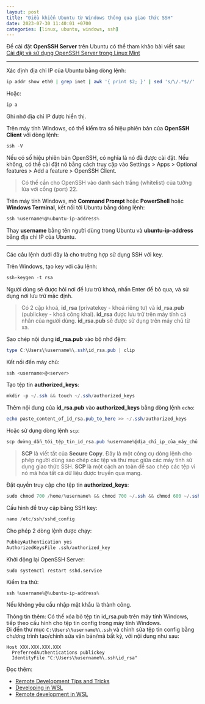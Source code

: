 ```yaml
---
layout: post
title: "Điều khiển Ubuntu từ Windows thông qua giao thức SSH"
date: 2023-07-30 11:40:01 +0700
categories: [linux, ubuntu, windows, ssh]
---
```


Để cài đặt **OpenSSH Server** trên Ubuntu có thể tham khảo bài viết sau:  
[Cài đặt và sử dụng OpenSSH Server trong Linux Mint](https://vegetaz.github.io/linux/ubuntu/ssh/2013/11/09/install-and-use-openssh-in-linux-mint.html)  


---


Xác định địa chỉ IP của Ubuntu bằng dòng lệnh:  
```bash
ip addr show eth0 | grep inet | awk '{ print $2; }' | sed 's/\/.*$//'
```  
Hoặc:  
```bash
ip a
```  
Ghi nhớ địa chỉ IP được hiển thị.  


Trên máy tính Windows, có thể kiểm tra số hiệu phiên bản của **OpenSSH Client** với dòng lệnh:  
```powershell
ssh -V
```
Nếu có số hiệu phiên bản OpenSSH, có nghĩa là nó đã được cài đặt. Nếu không, có thể cài đặt nó bằng cách truy cập vào Settings > Apps > Optional features > Add a feature > OpenSSH Client.


> Có thể cần cho OpenSSH vào danh sách trắng (whitelist) của tường lửa với cổng (port) 22.  


Trên máy tính Windows, mở **Command Prompt** hoặc **PowerShell** hoặc **Windows Terminal**, kết nối tới Ubuntu bằng dòng lệnh:  
```powershell
ssh %username%@%ubuntu-ip-address%
```  
Thay **username** bằng tên người dùng trong Ubuntu và **ubuntu-ip-address** bằng địa chỉ IP của Ubuntu.  


---


Các câu lệnh dưới đây là cho trường hợp sử dụng SSH với key.  

Trên Windows, tạo key với câu lệnh:
```powershell
ssh-keygen -t rsa
```  
Người dùng sẽ được hỏi nơi để lưu trữ khoá, nhấn Enter để bỏ qua, và sử dụng nơi lưu trữ mặc định.  


> Có 2 cặp khoá, **id_rsa** (privatekey - khoá riêng tư) và **id_rsa.pub** (publickey - khoá công khai). **id_rsa** được lưu trữ trên máy tính cá nhân của người dùng. **id_rsa.pub** sẽ được sử dụng trên máy chủ từ xa.  


Sao chép nội dung **id_rsa.pub** vào bộ nhớ đệm:  
```powershell
type C:\Users\%username%\.ssh\id_rsa.pub | clip
```  


Kết nối đến máy chủ:  
```powershell
ssh <username>@<server>
```  


Tạo tệp tin **authorized_keys**:  
```powershell
mkdir -p ~/.ssh && touch ~/.ssh/authorized_keys
```


Thêm nội dung của **id_rsa.pub** vào **authorized_keys** bằng dòng lệnh `echo`:
```powershell
echo paste_content_of_id_rsa.pub_to_here >> ~/.ssh/authorized_keys
```  
Hoặc sử dụng dòng lệnh `scp`:
```powershell
scp đường_dẫn_tới_tệp_tin_id_rsa.pub %username%@địa_chỉ_ip_của_máy_chủ:.ssh/authorized_keys
```
> **SCP** là viết tắt của **Secure Copy**. Đây là một công cụ dòng lệnh cho phép người dùng sao chép các tệp và thư mục giữa các máy tính sử dụng giao thức SSH. **SCP** là một cách an toàn để sao chép các tệp vì nó mã hóa tất cả dữ liệu được truyền qua mạng.


Đặt quyền truy cập cho tệp tin **authorized_keys**:
```powershell
sudo chmod 700 /home/%username% && chmod 700 ~/.ssh && chmod 600 ~/.ssh/authorized_keys
```  


Cấu hình để truy cập bằng SSH key:
```powershell
nano /etc/ssh/sshd_config
```
Cho phép 2 dòng lệnh được chạy:
```bash
PubkeyAuthentication yes
AuthorizedKeysFile .ssh/authorized_key
```
Khởi động lại OpenSSH Server:
```
sudo systemctl restart sshd.service
```

Kiểm tra thử:
```powershell
ssh %username%@%ubuntu-ip-address%
```
Nếu không yêu cầu nhập mật khẩu là thành công.


Thông tin thêm: Có thể xóa bỏ tệp tin id_rsa.pub trên máy tính Windows, tiếp theo cấu hình cho tệp tin config trong máy tính Windows.  
Đi đến thư mục `C:\Users\%username%\.ssh` và chỉnh sửa tệp tin config bằng chương trình tạo/chỉnh sửa văn bản/mã bất kỳ, với nội dung như sau:
```
Host XXX.XXX.XXX.XXX
  PreferredAuthentications publickey
  IdentityFile "C:\Users\%username%\.ssh\id_rsa"
```


Đọc thêm:  
- [Remote Development Tips and Tricks](https://code.visualstudio.com/docs/remote/troubleshooting)  
- [Developing in WSL](https://code.visualstudio.com/docs/remote/wsl)
- [Remote development in WSL](https://code.visualstudio.com/docs/remote/wsl-tutorial)  

